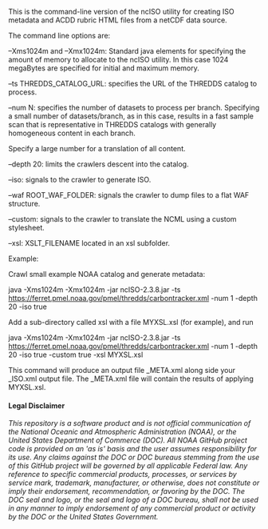 This is the command-line version of the ncISO utility for creating ISO metadata and ACDD rubric HTML files from a netCDF data source.

The command line options are:

–Xms1024m and –Xmx1024m: Standard java elements for specifying the amount of memory to allocate to the ncISO utility. In this case 1024 megaBytes are specified for initial and maximum memory.


–ts THREDDS_CATALOG_URL: specifies the URL of the THREDDS catalog to process.


–num N: specifies the number of datasets to process per branch. Specifying a small number of datasets/branch, as in this case, results in a fast sample scan that is representative in THREDDS catalogs with generally homogeneous content in each branch. 

Specify a large number for a translation of all content.


–depth 20: limits the crawlers descent into the catalog.


–iso: signals to the crawler to generate ISO.


–waf ROOT_WAF_FOLDER: signals the crawler to dump files to a flat WAF structure.


–custom: signals to the crawler to translate the NCML using a custom stylesheet.


–xsl: XSLT_FILENAME located in an xsl subfolder.


Example: 

Crawl small example NOAA catalog and generate metadata: 

java -Xms1024m -Xmx1024m -jar ncISO-2.3.8.jar -ts https://ferret.pmel.noaa.gov/pmel/thredds/carbontracker.xml -num 1 -depth 20 -iso true

Add a sub-directory called xsl with a file MYXSL.xsl (for example), and run

java -Xms1024m -Xmx1024m -jar ncISO-2.3.8.jar -ts https://ferret.pmel.noaa.gov/pmel/thredds/carbontracker.xml -num 1 -depth 20 -iso true -custom true -xsl MYXSL.xsl

This command will produce an output file _META.xml along side your _ISO.xml output file. The _META.xml file will contain the results of applying MYXSL.xsl.

#### Legal Disclaimer
*This repository is a software product and is not official communication
of the National Oceanic and Atmospheric Administration (NOAA), or the
United States Department of Commerce (DOC). All NOAA GitHub project
code is provided on an 'as is' basis and the user assumes responsibility
for its use. Any claims against the DOC or DOC bureaus stemming from
the use of this GitHub project will be governed by all applicable Federal
law. Any reference to specific commercial products, processes, or services
by service mark, trademark, manufacturer, or otherwise, does not constitute
or imply their endorsement, recommendation, or favoring by the DOC.
The DOC seal and logo, or the seal and logo of a DOC bureau, shall not
be used in any manner to imply endorsement of any commercial product
or activity by the DOC or the United States Government.*

